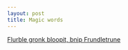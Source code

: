 ```yaml
---
layout: post
title: Magic words
---
```


<a title="Google Search: Flurble gronk bloopit, bnip Frundletrune" href="http://www.google.com/search?q=Flurble gronk bloopit%2C bnip Frundletrune&sourceid=mozilla-search&start=0&start=0&ie=utf-8&oe=utf-8">Flurble gronk bloopit, bnip Frundletrune</a>

